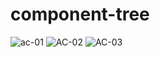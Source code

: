 # component-tree

![ac-01](https://user-images.githubusercontent.com/112754439/209573915-244e9bb1-8efb-4718-9c8c-250be22cd800.png)
![AC-02](https://user-images.githubusercontent.com/112754439/209573926-e754b0e7-12b2-4e74-b53b-c81e07c3decd.png)
![AC-03](https://user-images.githubusercontent.com/112754439/209573941-d0142341-241b-427c-a50b-7fa1ed09e340.png)


